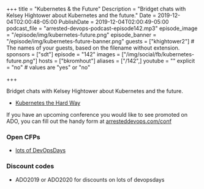 +++
title = "Kubernetes & the Future"
Description = "Bridget chats with Kelsey Hightower about Kubernetes and the future."
Date = 2019-12-04T02:00:48-05:00
PublishDate = 2019-12-04T02:00:49-05:00
podcast_file = "arrested-devops-podcast-episode142.mp3"
episode_image = "/episode/img/kubernetes-future.png"
episode_banner = "/episode/img/kubernetes-future-banner.png"
guests = ["khightower2"] # The names of your guests, based on the filename without extension.
sponsors = ["sdt"]
episode = "142"
images = ["/img/social/fb/kubernetes-future.png"]
hosts = ["bkromhout"]
aliases = ["/142",]
youtube = ""
explicit = "no" # values are "yes" or "no"


+++

Bridget chats with Kelsey Hightower about Kubernetes and the future.

- [Kubernetes the Hard Way](https://github.com/kelseyhightower/kubernetes-the-hard-way)


If you have an upcoming conference you would like to see promoted on ADO, you can fill out the handy form at [arresteddevops.com/conf](https://arresteddevops.com/conf)


### Open CFPs

- [lots of DevOpsDays](https://devopsdays.org/speaking)

### Discount codes
- ADO2019 or ADO2020 for discounts on lots of devopsdays
